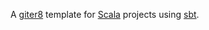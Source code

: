 
A [giter8] template for [Scala] projects using [sbt].

[giter8]: https://github.com/n8han/giter8
[Scala]: http://www.scala-lang.org/
[sbt]: http://github.com/harrah/xsbt/
